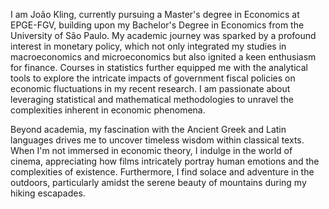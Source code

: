 I am João Kling, currently pursuing a Master's degree in Economics at EPGE-FGV, building upon my Bachelor's Degree in Economics from the University of São Paulo. My academic journey was sparked by a profound interest in monetary policy, which not only integrated my studies in macroeconomics and microeconomics but also ignited a keen enthusiasm for finance. Courses in statistics further equipped me with the analytical tools to explore the intricate impacts of government fiscal policies on economic fluctuations in my recent research. I am passionate about leveraging statistical and mathematical methodologies to unravel the complexities inherent in economic phenomena.

Beyond academia, my fascination with the Ancient Greek and Latin languages drives me to uncover timeless wisdom within classical texts. When I'm not immersed in economic theory, I indulge in the world of cinema, appreciating how films intricately portray human emotions and the complexities of existence. Furthermore, I find solace and adventure in the outdoors, particularly amidst the serene beauty of mountains during my hiking escapades.
